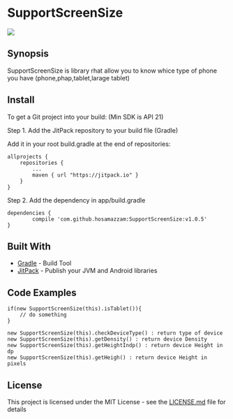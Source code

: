 # SupportScreenSize
[![](https://jitpack.io/v/hosamazzam/SupportScreenSize.svg)](https://jitpack.io/#hosamazzam/SupportScreenSize)

## Synopsis
SupportScreenSize is library rhat allow you to know whice type of phone you have (phone,phap,tablet,larage tablet)

## Install

To get a Git project into your build: (Min SDK is API 21)

Step 1. Add the JitPack repository to your build file (Gradle)

Add it in your root build.gradle at the end of repositories:

	allprojects {
		repositories {
			...
			maven { url "https://jitpack.io" }
		}
	}
  
Step 2. Add the dependency in app/build.gradle

	dependencies {
	        compile 'com.github.hosamazzam:SupportScreenSize:v1.0.5'
	}

## Built With

* [Gradle](https://gradle.org/) - Build Tool
* [JitPack](https://jitpack.io/) - Publish your JVM and Android libraries

## Code Examples
```
if(new SupportScreenSize(this).isTablet()){
	// do something
}
```

```
new SupportScreenSize(this).checkDeviceType() : return type of device
new SupportScreenSize(this).getDensity() : return device Density
new SupportScreenSize(this).getHeightIndp() : return device Height in dp
new SupportScreenSize(this).getHeigh() : return device Height in pixels
```

## License
This project is licensed under the MIT License - see the [LICENSE.md](License.md) file for details
